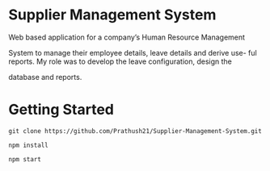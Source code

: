 # Supplier Management System 
Web based application for a company’s Human Resource Management

System to manage their employee details, leave details and derive use-
ful reports. My role was to develop the leave configuration, design the

database and reports.


# Getting Started 

```
git clone https://github.com/Prathush21/Supplier-Management-System.git

```
```
npm install
```
```
npm start
```

